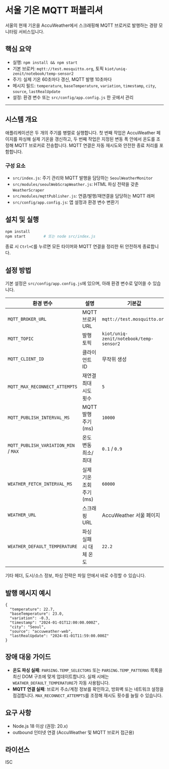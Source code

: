 # 서울 기온 MQTT 퍼블리셔

서울의 현재 기온을 AccuWeather에서 스크래핑해 MQTT 브로커로 발행하는 경량 모니터링 서비스입니다.

## 핵심 요약
- 실행: `npm install && npm start`
- 기본 브로커: `mqtt://test.mosquitto.org`, 토픽 `kiot/uniq-zenit/notebook/temp-sensor2`
- 주기: 실제 기온 60초마다 갱신, MQTT 발행 10초마다
- 메시지 필드: `temperature`, `baseTemperature`, `variation`, `timestamp`, `city`, `source`, `lastRealUpdate`
- 설정: 환경 변수 또는 `src/config/app.config.js` 한 곳에서 관리

---

## 시스템 개요
애플리케이션은 두 개의 주기를 병렬로 실행합니다. 첫 번째 작업은 AccuWeather 페이지를 파싱해 실제 기온을 갱신하고, 두 번째 작업은 지정된 변동 폭 안에서 온도를 조정해 MQTT 브로커로 전송합니다. MQTT 연결은 자동 재시도와 안전한 종료 처리를 포함합니다.

### 구성 요소
- `src/index.js`: 주기 관리와 MQTT 발행을 담당하는 `SeoulWeatherMonitor`
- `src/modules/seoulWebScrapWeather.js`: HTML 파싱 전략을 갖춘 `WeatherScraper`
- `src/modules/mqttPublisher.js`: 연결/발행/재연결을 담당하는 MQTT 래퍼
- `src/config/app.config.js`: 앱 설정과 환경 변수 변환기

## 설치 및 실행
```bash
npm install
npm start        # 또는 node src/index.js
```

종료 시 `Ctrl+C`를 누르면 모든 타이머와 MQTT 연결을 정리한 뒤 안전하게 종료합니다.

## 설정 방법
기본 설정은 `src/config/app.config.js`에 있으며, 아래 환경 변수로 덮어쓸 수 있습니다.

| 환경 변수 | 설명 | 기본값 |
| --- | --- | --- |
| `MQTT_BROKER_URL` | MQTT 브로커 URL | `mqtt://test.mosquitto.org` |
| `MQTT_TOPIC` | 발행 토픽 | `kiot/uniq-zenit/notebook/temp-sensor2` |
| `MQTT_CLIENT_ID` | 클라이언트 ID | 무작위 생성 |
| `MQTT_MAX_RECONNECT_ATTEMPTS` | 재연결 최대 시도 횟수 | `5` |
| `MQTT_PUBLISH_INTERVAL_MS` | MQTT 발행 주기(ms) | `10000` |
| `MQTT_PUBLISH_VARIATION_MIN` / `MAX` | 온도 변동 최소/최대 | `0.1` / `0.9` |
| `WEATHER_FETCH_INTERVAL_MS` | 실제 기온 조회 주기(ms) | `60000` |
| `WEATHER_URL` | 스크래핑 URL | AccuWeather 서울 페이지 |
| `WEATHER_DEFAULT_TEMPERATURE` | 파싱 실패 시 대체 온도 | `22.2` |

기타 헤더, 도시/소스 정보, 파싱 전략은 파일 안에서 바로 수정할 수 있습니다.

## 발행 메시지 예시
```jsonc
{
  "temperature": 22.7,
  "baseTemperature": 23.0,
  "variation": -0.3,
  "timestamp": "2024-01-01T12:00:00.000Z",
  "city": "Seoul",
  "source": "accuweather-web",
  "lastRealUpdate": "2024-01-01T11:59:00.000Z"
}
```

## 장애 대응 가이드
- **온도 파싱 실패**: `PARSING.TEMP_SELECTORS` 또는 `PARSING.TEMP_PATTERNS` 목록을 최신 DOM 구조에 맞게 업데이트합니다. 실패 시에는 `WEATHER_DEFAULT_TEMPERATURE`가 자동 사용됩니다.
- **MQTT 연결 실패**: 브로커 주소/계정 정보를 확인하고, 방화벽 또는 네트워크 설정을 점검합니다. `MAX_RECONNECT_ATTEMPTS`를 조정해 재시도 횟수를 늘릴 수 있습니다.

## 요구 사항
- Node.js 18 이상 (권장: 20.x)
- outbound 인터넷 연결 (AccuWeather 및 MQTT 브로커 접근용)

## 라이선스
ISC
